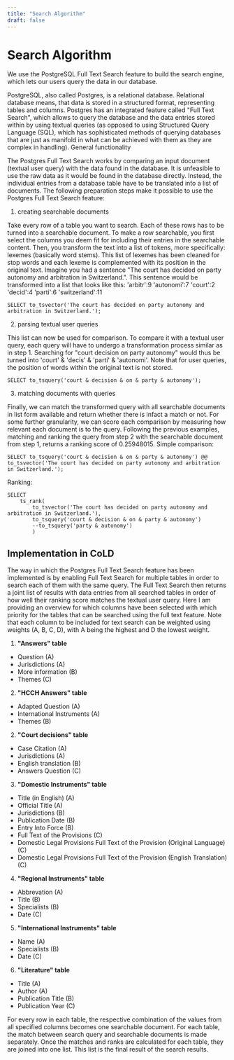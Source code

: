 ```yaml
---
title: "Search Algorithm"
draft: false
---
```


# Search Algorithm

We use the PostgreSQL Full Text Search feature to build the search engine, which lets our users query the data in our database.

PostgreSQL, also called Postgres, is a relational database. Relational database means, that data is stored in a structured format, representing tables and columns. Postgres has an integrated feature called "Full Text Search", which allows to query the database and the data entries stored within by using textual queries (as opposed to using Structured Query Language (SQL), which has sophisticated methods of querying databases that are just as manifold in what can be achieved with them as they are complex in handling).
General functionality

The Postgres Full Text Search works by comparing an input document (textual user query) with the data found in the database. It is unfeasible to use the raw data as it would be found in the database directly. Instead, the individual entries from a database table have to be translated into a list of documents. The following preparation steps make it possible to use the Postgres Full Text Search feature:

1. creating searchable documents

Take every row of a table you want to search. Each of these rows has to be turned into a searchable document. To make a row searchable, you first select the columns you deem fit for including their entries in the searchable content. Then, you transform the text into a list of tokens, more specifically: lexemes (basically word stems). This list of lexemes has been cleaned for stop words and each lexeme is complemented with its position in the original text. Imagine you had a sentence "The court has decided on party autonomy and arbitration in Switzerland.". This sentence would be transformed into a list that looks like this: 'arbitr':9 'autonomi':7 'court':2 'decid':4 'parti':6 'switzerland':11

```
SELECT to_tsvector('The court has decided on party autonomy and arbitration in Switzerland.');
```

2. parsing textual user queries

This list can now be used for comparison. To compare it with a textual user query, each query will have to undergo a transformation process similar as in step 1. Searching for "court decision on party autonomy" would thus be turned into 'court' & 'decis' & 'parti' & 'autonomi'. Note that for user queries, the position of words within the original text is not stored.

```
SELECT to_tsquery('court & decision & on & party & autonomy');
```

3. matching documents with queries

Finally, we can match the transformed query with all searchable documents in list form available and return whether there is infact a match or not. For some further granularity, we can score each comparison by measuring how relevant each document is to the query. Following the previous examples, matching and ranking the query from step 2 with the searchable document from step 1, returns a ranking score of 0.25948015. Simple comparison:

```
SELECT to_tsquery('court & decision & on & party & autonomy') @@ to_tsvector('The court has decided on party autonomy and arbitration in Switzerland.');
```

Ranking:

```
SELECT
    ts_rank(
        to_tsvector('The court has decided on party autonomy and arbitration in Switzerland.'),
        to_tsquery('court & decision & on & party & autonomy')
        --to_tsquery('party & autonomy')
        )
```

## Implementation in CoLD

The way in which the Postgres Full Text Search feature has been implemented is by enabling Full Text Search for multiple tables in order to search each of them with the same query. The Full Text Search then returns a joint list of results with data entries from all searched tables in order of how well their ranking score matches the textual user query. Here I am providing an overview for which columns have been selected with which priority for the tables that can be searched using the full text feature. Note that each column to be included for text search can be weighted using weights (A, B, C, D), with A being the highest and D the lowest weight.

1. **"Answers" table**
- Question (A)
- Jurisdictions (A)
- More information (B)
- Themes (C)

2. **"HCCH Answers" table**
- Adapted Question (A)
- International Instruments (A)
- Themes (B)

2. **"Court decisions" table**
- Case Citation (A)
- Jurisdictions (A)
- English translation (B)
- Answers Question (C)

3. **"Domestic Instruments" table**
- Title (in English) (A)
- Official Title (A)
- Jurisdictions (B)
- Publication Date (B)
- Entry Into Force (B)
- Full Text of the Provisions (C)
- Domestic Legal Provisions Full Text of the Provision (Original Language) (C)
- Domestic Legal Provisions Full Text of the Provision (English Translation) (C)

4. **"Regional Instruments" table**
- Abbrevation (A)
- Title (B)
- Specialists (B)
- Date (C)

5. **"International Instruments" table**
- Name (A)
- Specialists (B)
- Date (C)

6. **"Literature" table**
- Title (A)
- Author (A)
- Publication Title (B)
- Publication Year (C)

For every row in each table, the respective combination of the values from all specified columns becomes one searchable document. For each table, the match between search query and searchable documents is made separately. Once the matches and ranks are calculated for each table, they are joined into one list. This list is the final result of the search results.